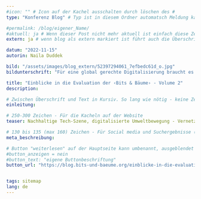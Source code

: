 ```yaml
---
#icon: "" # Icon auf der Kachel ausschalten durch löschen des #
type: "Konferenz Blog" # Typ ist in diesem Ordner automatsch Meldung kann aber hier überschrieben werden z.B. mit "Veröffentlichung" - der Typ erscheint in der Kachel

#permalink: /blog/eigener_Name/
#aktuell: ja # Wenn dieser Post nicht mehr aktuell ist einfach diese Zeile mit # auskommentieren
extern: ja # wenn blog als extern markiert ist führt auch die Überschrift zur button url

datum: "2022-11-15"
autorin: Naila Duddek

bild: "/assets/images/blog_extern/52397294061_7efbedc61d_o.jpg"
bildunterschrift: "Für eine global gerechte Digitalisierung braucht es Akteur*innen aus allen Branchen - nicht zuletzt aus der Wirtschaft. "

title: "Einblicke in die Evaluation der ‹Bits & Bäume› - Volume 2"
description: 

# Zwischen Überschrift und Text in Kursiv. So lang wie nötig - keine Zeichenbeschränkung
einleitung:  

# 250-300 Zeichen - Für die Kacheln auf der Website
teaser: Nachhaltige Tech-Szene, digitalisierte Umweltbewegung - Vernetzung, Internationalisierung und alternative Wirtschaftsakteur*innen bei der zweiten Bits & Bäume Konferenz 2022

# 130 bis 135 (max 160) Zeichen - Für Social media und Suchergebnisse (also extern)
meta_beschreibung: 

# Button "weiterlesen" auf der Hauptseite kann umbenannt, ausgeblendet und zu anderer z.B. Externer URL zeigen
#button_anzeigen = nein 
#button_text: "eigene Buttonbeschriftung"
button_url: "https://blog.bits-und-baeume.org/einblicke-in-die-evaluation-der-bits-baume-volume-2/"


tags: sitemap
lang: de
---
```



